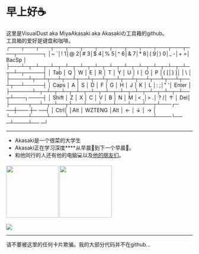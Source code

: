 # 早上好☕  
这里是VisualDust aka MiyaAkasaki aka Akasakiの工具箱的github。  
工具箱的爱好是键盘和咖啡。
┌───┬───┬───┬───┬───┬───┬───┬───┬───┬───┬───┬───┬───┬───────┐
│~ `│! 1│@ 2│# 3│$ 4│% 5│^ 6│& 7│* 8│( 9│) 0│_ -│+ =│ BacSp │
├───┴─┬─┴─┬─┴─┬─┴─┬─┴─┬─┴─┬─┴─┬─┴─┬─┴─┬─┴─┬─┴─┬─┴─┬─┴─┬─────┤
│ Tab │ Q │ W │ E │ R │ T │ Y │ U │ I │ O │ P │{ [│} ]│ | \ │
├─────┴┬──┴┬──┴┬──┴┬──┴┬──┴┬──┴┬──┴┬──┴┬──┴┬──┴┬──┴┬──┴─────┤
│ Caps │ A │ S │ D │ F │ G │ H │ J │ K │ L │: ;│" '│ Enter  │
├──────┴─┬─┴─┬─┴─┬─┴─┬─┴─┬─┴─┬─┴─┬─┴─┬─┴─┬─┴─┬─┴──┬┴───┐────┤
│ Shift  │ Z │ X │ C │ V │ B │ N │ M │< ,│> .│ ? /│  ↑ │ Del│
├─────┬──┴─┬─┴──┬┴───┴───┴───┴───┴───┴──┬┴───┌─ ──┼─── ┼─ ──┤
│ Ctrl│    │Alt │        WZTENG         │Alt │ ←  │  ↓ │  → │
└─────┴────┴────┴───────────────────────┴────└── ─┴────┴── ─┘

---
* Akasaki是一个很菜的大学生
* Akasaki正在学习深度\*\*\*\*从早晨🌇到下一个早晨🌆。  
* 和他同行的人还有他的电脑💻以及[他的朋友们](https://github.com/PaperFormulaIV)。  

<b>
<image src='https://github-readme-stats.vercel.app/api?username=visualdust&show_icons=true&theme=onedark' height= 141></image>
</b>
<b>
<image src='https://github-readme-stats.vercel.app/api/top-langs/?username=visualdust&layout=compact&theme=gruvbox' height= 141></image>
</b>

<image src='https://github-profile-trophy.vercel.app/?username=vISUALdUST&theme=monokai'></image>

---

请不要被这里的任何卡片欺骗。我的大部分代码并不在github...
